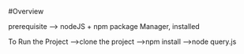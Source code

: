#Overview

prerequisite --> nodeJS + npm package Manager, installed

To Run the Project -->clone the project -->npm install -->node query.js
